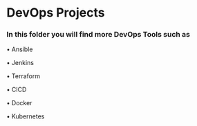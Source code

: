 # DevOps Projects

### In this folder you will find more DevOps Tools such as

 • Ansible
 
 • Jenkins
 
 • Terraform
 
 • CICD 
 
 • Docker
 
 • Kubernetes


  
